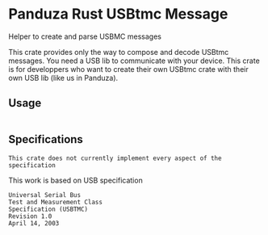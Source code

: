 # Panduza Rust USBtmc Message

Helper to create and parse USBMC messages

This crate provides only the way to compose and decode USBtmc messages.
You need a USB lib to communicate with your device.
This crate is for developpers who want to create their own USBtmc crate with their own USB lib (like us in Panduza).


## Usage

```rust

```

## Specifications

`This crate does not currently implement every aspect of the specification`

This work is based on USB specification

```
Universal Serial Bus
Test and Measurement Class
Specification (USBTMC)
Revision 1.0
April 14, 2003 
```
